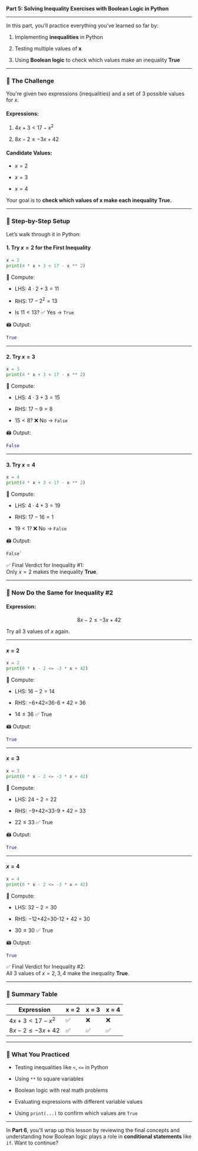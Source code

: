 **Part 5: Solving Inequality Exercises with Boolean Logic in Python**

---

In this part, you’ll practice everything you've learned so far by:

1. Implementing **inequalities** in Python
    
2. Testing multiple values of **x**
    
3. Using **Boolean logic** to check which values make an inequality **True**
    

---

### 🎯 The Challenge

You're given two expressions (inequalities) and a set of 3 possible values for $x$.

#### Expressions:

1. $4x + 3 < 17 - x^2$
    
2. $8x - 2 \leq -3x + 42$
    

#### Candidate Values:

- $x = 2$
    
- $x = 3$
    
- $x = 4$
    

Your goal is to **check which values of x make each inequality True.**

---

### 🧱 Step-by-Step Setup

Let’s walk through it in Python:

#### 1. Try $x = 2$ for the First Inequality

```python
x = 2
print(4 * x + 3 < 17 - x ** 2)
```

🧠 Compute:

- LHS: $4 \cdot 2 + 3 = 11$
    
- RHS: $17 - 2^2 = 13$
    
- Is $11 < 13$? ✅ Yes → `True`
    

🖨️ Output:

```python
True
```

---

#### 2. Try $x = 3$

```python
x = 3
print(4 * x + 3 < 17 - x ** 2)
```

🧠 Compute:

- LHS: $4 \cdot 3 + 3 = 15$
    
- RHS: $17 - 9 = 8$
    
- $15 < 8$? ❌ No → `False`
    

🖨️ Output:

```python
False
```

---

#### 3. Try $x = 4$

```python
x = 4
print(4 * x + 3 < 17 - x ** 2)
```

🧠 Compute:

- LHS: $4 \cdot 4 + 3 = 19$
    
- RHS: $17 - 16 = 1$
    
- $19 < 1$? ❌ No → `False`
    

🖨️ Output:

```python
False`
```

✅ Final Verdict for Inequality #1:  
Only $x = 2$ makes the inequality **True**.

---

### 🔁 Now Do the Same for Inequality #2

#### Expression:

$$ 8x - 2 \leq -3x + 42 $$

Try all 3 values of $x$ again.

---

#### $x = 2$

```python
x = 2
print(8 * x - 2 <= -3 * x + 42)
```

🧠 Compute:

- LHS: $16 - 2 = 14$
    
- RHS: −6+42=36-6 + 42 = 36
    
- $14 \leq 36$ ✅ True
    

🖨️ Output:

```python
True
```

---

#### $x = 3$

```python
x = 3
print(8 * x - 2 <= -3 * x + 42)
```

🧠 Compute:

- LHS: $24 - 2 = 22$
    
- RHS: −9+42=33-9 + 42 = 33
    
- $22 \leq 33$ ✅ True
    

🖨️ Output:

```python
True
```

---

#### $x = 4$

```python
x = 4
print(8 * x - 2 <= -3 * x + 42)
```

🧠 Compute:

- LHS: $32 - 2 = 30$
    
- RHS: −12+42=30-12 + 42 = 30
    
- $30 \leq 30$ ✅ True
    

🖨️ Output:

```python
True
```

✅ Final Verdict for Inequality #2:  
All 3 values of $x = 2, 3, 4$ make the inequality **True**.

---

### 🧾 Summary Table

|Expression|x = 2|x = 3|x = 4|
|---|---|---|---|
|$4x + 3 < 17 - x^2$|✅|❌|❌|
|$8x - 2 \leq -3x + 42$|✅|✅|✅|

---

### 🧠 What You Practiced

- Testing inequalities like `<`, `<=` in Python
    
- Using `**` to square variables
    
- Boolean logic with real math problems
    
- Evaluating expressions with different variable values
    
- Using `print(...)` to confirm which values are `True`
    

---

In **Part 6**, you'll wrap up this lesson by reviewing the final concepts and understanding how Boolean logic plays a role in **conditional statements** like `if`. Want to continue?